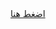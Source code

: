 <a href="#" onclick="alert('بدوي هكرك خلاااص 😂😂\nعلشان مش تتفضح واسرق اكونتاتك وصورك ابعت 100 جنيه دلوقتي\n🤍JO Badawy🤍'); return false;">
    اضغط هنا
</a>
